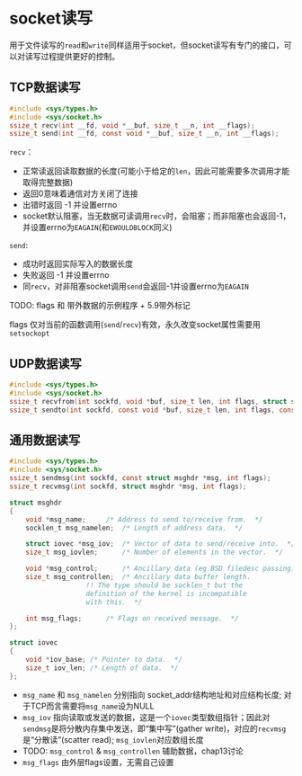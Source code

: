 # socket读写

用于文件读写的`read`和`write`同样适用于socket，但socket读写有专门的接口，可以对读写过程提供更好的控制。

## TCP数据读写

```c
#include <sys/types.h>
#include <sys/socket.h>
ssize_t recv(int __fd, void *__buf, size_t __n, int __flags);
ssize_t send(int __fd, const void *__buf, size_t __n, int __flags);
```

`recv`：
- 正常读返回读取数据的长度(可能小于给定的`len`，因此可能需要多次调用才能取得完整数据)
- 返回0意味着通信对方关闭了连接
- 出错时返回 -1 并设置errno
- socket默认阻塞，当无数据可读调用`recv`时，会阻塞；而非阻塞也会返回-1，并设置errno为`EAGAIN`(和`EWOULDBLOCK`同义)

`send`:
- 成功时返回实际写入的数据长度
- 失败返回 -1 并设置errno
- 同`recv`，对非阻塞socket调用`send`会返回-1并设置errno为`EAGAIN`

TODO: flags 和 带外数据的示例程序 + 5.9带外标记

flags 仅对当前的函数调用(`send`/`recv`)有效，永久改变socket属性需要用`setsockopt`

## UDP数据读写

```c
#include <sys/types.h>
#include <sys/socket.h>
ssize_t recvfrom(int sockfd, void *buf, size_t len, int flags, struct sockaddr *src_addr, socklen_t *addrlen);
ssize_t sendto(int sockfd, const void *buf, size_t len, int flags, const struct sockaddr.*dest_addr, socklen_t addrlen);
```

## 通用数据读写

```c
#include <sys/types.h>
#include <sys/socket.h>
ssize_t sendmsg(int sockfd, const struct msghdr *msg, int flags);
ssize_t recvmsg(int sockfd, struct msghdr *msg, int flags);

struct msghdr
{
    void *msg_name;		/* Address to send to/receive from.  */
    socklen_t msg_namelen;	/* Length of address data.  */

    struct iovec *msg_iov;	/* Vector of data to send/receive into.  */
    size_t msg_iovlen;		/* Number of elements in the vector.  */

    void *msg_control;		/* Ancillary data (eg BSD filedesc passing). */
    size_t msg_controllen;	/* Ancillary data buffer length.
				   !! The type should be socklen_t but the
				   definition of the kernel is incompatible
				   with this.  */

    int msg_flags;		/* Flags on received message.  */
};

struct iovec
{
    void *iov_base;	/* Pointer to data.  */
    size_t iov_len;	/* Length of data.  */
};
```

- `msg_name` 和 `msg_namelen` 分别指向 socket_addr结构地址和对应结构长度; 对于TCP而言需要将`msg_name`设为NULL
- `msg_iov` 指向读取或发送的数据，这是一个`iovec`类型数组指针；因此对`sendmsg`是将分散内存集中发送，即“集中写”(gather write)，对应的`recvmsg`是“分散读”(scatter read); `msg_iovlen`对应数组长度
- TODO: `msg_control` & `msg_controllen` 辅助数据，chap13讨论
- `msg_flags` 由外层flags设置，无需自己设置
